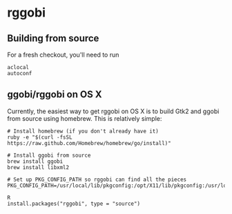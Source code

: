 # rggobi

## Building from source

For a fresh checkout, you'll need to run

```
aclocal
autoconf
```

## ggobi/rggobi on OS X

Currently, the easiest way to get rggobi on OS X is to build Gtk2 and ggobi from source using homebrew. This is relatively simple:

```
# Install homebrew (if you don't already have it)
ruby -e "$(curl -fsSL https://raw.github.com/Homebrew/homebrew/go/install)"

# Install ggobi from source
brew install ggobi
brew install libxml2

# Set up PKG_CONFIG_PATH so rggobi can find all the pieces
PKG_CONFIG_PATH=/usr/local/lib/pkgconfig:/opt/X11/lib/pkgconfig:/usr/local/opt/libxml2/lib/pkgconfig

R
install.packages("rggobi", type = "source")
```
